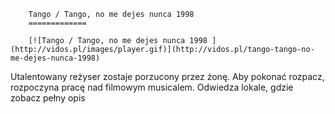
        Tango / Tango, no me dejes nunca 1998 
        =============
        
        [![Tango / Tango, no me dejes nunca 1998 ](http://vidos.pl/images/player.gif)](http://vidos.pl/tango-tango-no-me-dejes-nunca-1998)
        
        
 Utalentowany reżyser zostaje porzucony przez żonę. Aby pokonać rozpacz, rozpoczyna pracę nad filmowym musicalem. Odwiedza lokale, gdzie zobacz pełny opis
    